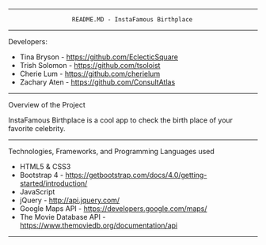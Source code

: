 ************************************************************************
                      README.MD - InstaFamous Birthplace
************************************************************************

Developers:
- Tina Bryson - https://github.com/EclecticSquare
- Trish Solomon - https://github.com/tsoloist
- Cherie Lum - https://github.com/cherielum
- Zachary Aten - https://github.com/ConsultAtlas

************************************************************************

Overview of the Project

InstaFamous Birthplace is a cool app to check the birth place of your favorite celebrity.

************************************************************************

Technologies, Frameworks, and Programming Languages used

- HTML5 & CSS3
- Bootstrap 4 - https://getbootstrap.com/docs/4.0/getting-started/introduction/
- JavaScript
- jQuery - http://api.jquery.com/
- Google Maps API - https://developers.google.com/maps/
- The Movie Database API - https://www.themoviedb.org/documentation/api

************************************************************************
